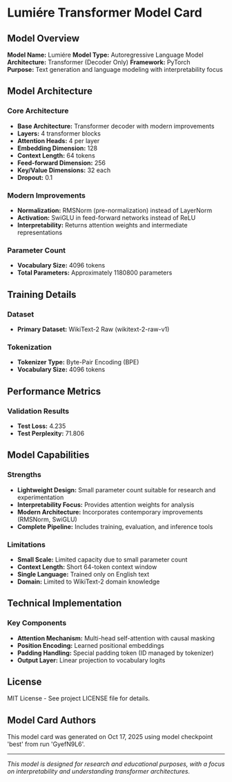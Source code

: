 # Lumiére Transformer Model Card

## Model Overview

**Model Name:** Lumiére
**Model Type:** Autoregressive Language Model  
**Architecture:** Transformer (Decoder Only)
**Framework:** PyTorch  
**Purpose:** Text generation and language modeling with interpretability focus

## Model Architecture

### Core Architecture

- **Base Architecture:** Transformer decoder with modern improvements
- **Layers:** 4 transformer blocks
- **Attention Heads:** 4 per layer
- **Embedding Dimension:** 128
- **Context Length:** 64 tokens
- **Feed-forward Dimension:** 256
- **Key/Value Dimensions:** 32 each
- **Dropout:** 0.1

### Modern Improvements

- **Normalization:** RMSNorm (pre-normalization) instead of LayerNorm
- **Activation:** SwiGLU in feed-forward networks instead of ReLU
- **Interpretability:** Returns attention weights and intermediate representations

### Parameter Count

- **Vocabulary Size:** 4096 tokens
- **Total Parameters:** Approximately 1180800 parameters

## Training Details

### Dataset

- **Primary Dataset:** WikiText-2 Raw (wikitext-2-raw-v1)

### Tokenization

- **Tokenizer Type:** Byte-Pair Encoding (BPE)
- **Vocabulary Size:** 4096 tokens

## Performance Metrics

### Validation Results

- **Test Loss:** 4.235
- **Test Perplexity:** 71.806

## Model Capabilities

### Strengths

- **Lightweight Design:** Small parameter count suitable for research and experimentation
- **Interpretability Focus:** Provides attention weights for analysis
- **Modern Architecture:** Incorporates contemporary improvements (RMSNorm, SwiGLU)
- **Complete Pipeline:** Includes training, evaluation, and inference tools

### Limitations

- **Small Scale:** Limited capacity due to small parameter count
- **Context Length:** Short 64-token context window
- **Single Language:** Trained only on English text
- **Domain:** Limited to WikiText-2 domain knowledge

## Technical Implementation

### Key Components

- **Attention Mechanism:** Multi-head self-attention with causal masking
- **Position Encoding:** Learned positional embeddings
- **Padding Handling:** Special padding token (ID managed by tokenizer)
- **Output Layer:** Linear projection to vocabulary logits

## License

MIT License - See project LICENSE file for details.

## Model Card Authors

This model card was generated on Oct 17, 2025 using model checkpoint 'best' from run 'GyefN9L6'.

---

_This model is designed for research and educational purposes, with a focus on interpretability and understanding transformer architectures._


